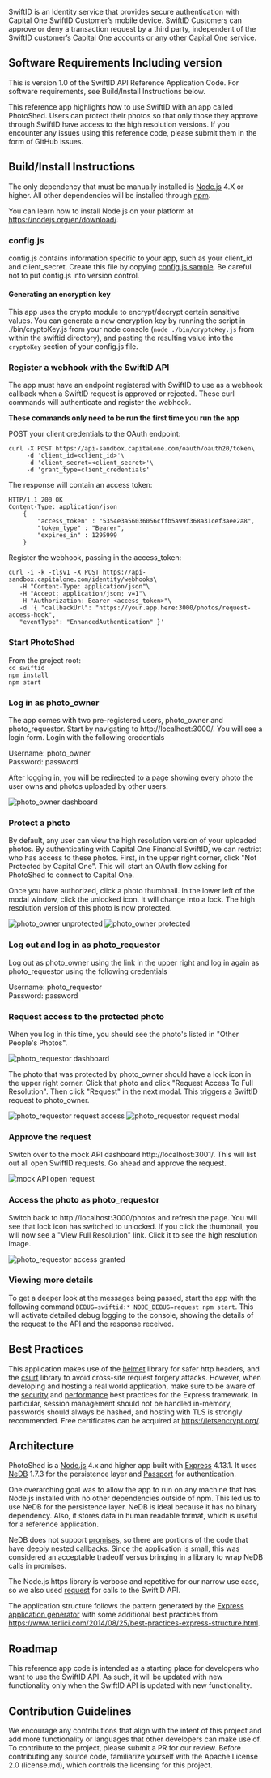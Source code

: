 SwiftID is an Identity service that provides secure authentication with Capital One SwiftID Customer’s mobile device.  SwiftID Customers can approve or deny a transaction request by a third party, independent of the SwiftID customer’s Capital One accounts or any other Capital One service.

## Software Requirements Including version
This is version 1.0 of the SwiftID API Reference Application Code. For software requirements, see Build/Install Instructions below.

This reference app highlights how to use SwiftID with an app called PhotoShed. Users can protect their photos so that only those they approve through SwiftID have access to the high resolution versions. If you encounter any issues using this reference code, please submit them in the form of GitHub issues.

## Build/Install Instructions
The only dependency that must be manually installed is [Node.js](https://nodejs.org) 4.X or higher. All other dependencies will be installed through [npm](https://www.npmjs.com/).

You can learn how to install Node.js on your platform at https://nodejs.org/en/download/.

### config.js
config.js contains information specific to your app, such as your client_id and client_secret. Create this file by copying [config.js.sample](/swiftid/config.js.sample). Be careful not to put config.js into version control.

#### Generating an encryption key
This app uses the crypto module to encrypt/decrypt certain sensitive values.  You can generate a new encryption key by running the script in ./bin/cryptoKey.js from your node console (`node ./bin/cryptoKey.js` from within the swiftid directory), and pasting the resulting value into the `cryptoKey` section of your config.js file.

### Register a webhook with the SwiftID API
The app must have an endpoint registered with SwiftID to use as a webhook callback when a SwiftID request is approved or rejected. These curl commands will authenticate and register the webhook.

**These commands only need to be run the first time you run the app**

POST your client credentials to the OAuth endpoint:
```
curl -X POST https://api-sandbox.capitalone.com/oauth/oauth20/token\
     -d 'client_id=<client_id>'\
     -d 'client_secret=<client_secret>'\
     -d 'grant_type=client_credentials'
```
The response will contain an access token:
```
HTTP/1.1 200 OK
Content-Type: application/json
    {
        "access_token" : "5354e3a56036056cffb5a99f368a31cef3aee2a8",
        "token_type" : "Bearer",
        "expires_in" : 1295999
    }
```

Register the webhook, passing in the access_token:
```
curl -i -k -tlsv1 -X POST https://api-sandbox.capitalone.com/identity/webhooks\
   -H "Content-Type: application/json"\
   -H "Accept: application/json; v=1"\
   -H "Authorization: Bearer <access_token>"\
   -d '{ "callbackUrl": "https://your.app.here:3000/photos/request-access-hook",
   "eventType": "EnhancedAuthentication" }'
```

### Start PhotoShed
From the project root:  
`cd swiftid`  
`npm install`  
`npm start`

### Log in as photo_owner
The app comes with two pre-registered users, photo_owner and photo_requestor. Start by navigating to http://localhost:3000/. You will see a login form. Login with the following credentials

Username: photo_owner  
Password: password

After logging in, you will be redirected to a page showing every photo the user owns and photos uploaded by other users.

![photo_owner dashboard](/docs/photo_owner_dashboard.png)

### Protect a photo
By default, any user can view the high resolution version of your uploaded photos. By authenticating with Capital One Financial SwiftID, we can restrict who has access to these photos. First, in the upper right corner, click "Not Protected by Capital One". This will start an OAuth flow asking for PhotoShed to connect to Capital One.

Once you have authorized, click a photo thumbnail. In the lower left of the modal window, click the unlocked icon. It will change into a lock. The high resolution version of this photo is now protected.

![photo_owner unprotected](/docs/photo_owner_unprotected.png)
![photo_owner protected](/docs/photo_owner_protected.png)

### Log out and log in as photo_requestor
Log out as photo_owner using the link in the upper right and log in again as photo_requestor using the following credentials

Username: photo_requestor  
Password: password

### Request access to the protected photo
When you log in this time, you should see the photo's listed in "Other People's Photos".

![photo_requestor dashboard](/docs/photo_requestor_dashboard.png)

The photo that was protected by photo_owner should have a lock icon in the upper right corner. Click that photo and click "Request Access To Full Resolution". Then click "Request" in the next modal. This triggers a SwiftID request to photo_owner.

![photo_requestor request access](/docs/photo_requestor_request_access.png)
![photo_requestor request modal](/docs/photo_requestor_request_modal.png)

### Approve the request
Switch over to the mock API dashboard http://localhost:3001/. This will list out all open SwiftID requests. Go ahead and approve the request.

![mock API open request](/docs/mock_api_open_request.png)

### Access the photo as photo_requestor
Switch back to http://localhost:3000/photos and refresh the page. You will see that lock icon has switched to unlocked. If you click the thumbnail, you will now see a "View Full Resolution" link. Click it to see the high resolution image.

![photo_requestor access granted](/docs/photo_requestor_granted.png)

### Viewing more details

To get a deeper look at the messages being passed, start the app with the following command `DEBUG=swiftid:* NODE_DEBUG=request npm start`.  This will activate detailed debug logging to the console, showing the details of the request to the API and the response received.

## Best Practices
This application makes use of the [helmet](https://www.npmjs.com/package/helmet) library for safer http headers, and the [csurf](https://www.npmjs.com/package/csurf) library to avoid cross-site request forgery attacks. However, when developing and hosting a real world application, make sure to be aware of the [security](http://expressjs.com/en/advanced/best-practice-security.html) and [performance](http://expressjs.com/en/advanced/best-practice-performance.html) best practices for the Express framework. In particular, session management should not be handled in-memory, passwords should always be hashed, and hosting with TLS is strongly recommended.  Free certificates can be acquired at https://letsencrypt.org/.

## Architecture
PhotoShed is a [Node.js](https://nodejs.org) 4.x and higher app built with [Express](http://expressjs.com/) 4.13.1. It uses [NeDB](https://github.com/louischatriot/nedb) 1.7.3 for the persistence layer and [Passport](http://passportjs.org/) for authentication.

One overarching goal was to allow the app to run on any machine that has Node.js installed with no other dependencies outside of npm. This led us to use NeDB for the persistence layer. NeDB is ideal because it has no binary dependency. Also, it stores data in human readable format, which is useful for a reference application.

NeDB does not support [promises](https://www.promisejs.org/), so there are portions of the code that have deeply nested callbacks. Since the application is small, this was considered an acceptable tradeoff versus bringing in a library to wrap NeDB calls in promises.

The Node.js https library is verbose and repetitive for our narrow use case, so we also used [request](https://github.com/request/request) for calls to the SwiftID API.

The application structure follows the pattern generated by the [Express application generator](http://expressjs.com/en/starter/generator.html) with some additional best practices from https://www.terlici.com/2014/08/25/best-practices-express-structure.html.

## Roadmap
This reference app code is intended as a starting place for developers who want to use the SwiftID API. As such, it will be updated with new functionality only when the SwiftID API is updated with new functionality.

## Contribution Guidelines
We encourage any contributions that align with the intent of this project and add more functionality or languages that other developers can make use of. To contribute to the project, please submit a PR for our review. Before contributing any source code, familiarize yourself with the Apache License 2.0 (license.md), which controls the licensing for this project.
